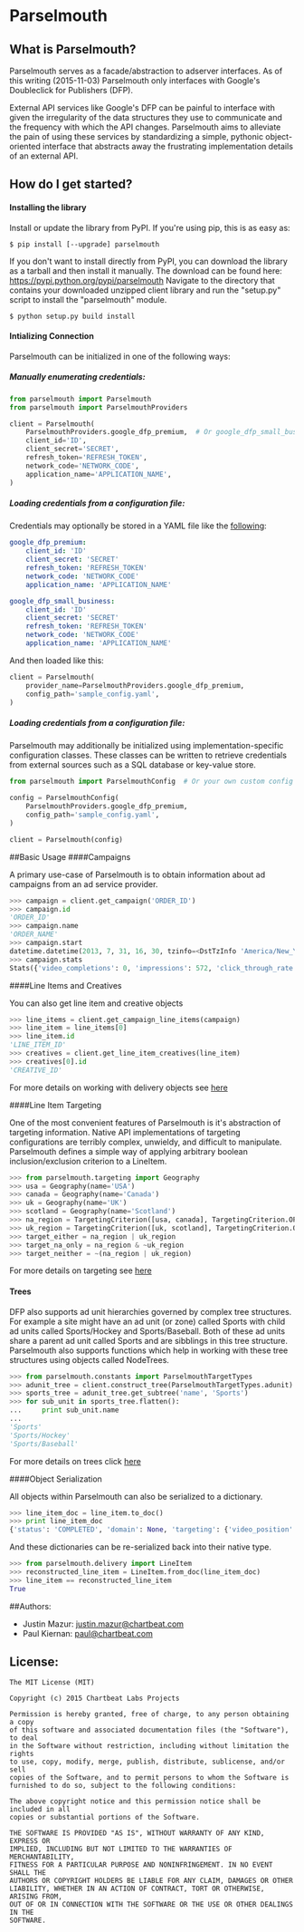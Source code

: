 # Parselmouth


## What is Parselmouth?

Parselmouth serves as a facade/abstraction to adserver interfaces.
As of this writing (2015-11-03) Parselmouth only interfaces with Google's
Doubleclick for Publishers (DFP).

External API services like Google's DFP can be painful to interface with given
the irregularity of the data structures they use to communicate and the
frequency with which the API changes. Parselmouth aims to alleviate the pain of
using these services by standardizing a simple, pythonic object-oriented
interface that abstracts away the frustrating implementation details of an
external API.


## How do I get started?
#### Installing the library
Install or update the library from PyPI. If you're using pip, this is as easy
as:

`$ pip install [--upgrade] parselmouth`

If you don't want to install directly from PyPI, you can download the library
as a tarball and then install it manually. The download can be found here:
https://pypi.python.org/pypi/parselmouth
Navigate to the directory that contains your downloaded unzipped client
library and run the "setup.py" script to install the "parselmouth"
module.

`$ python setup.py build install`

#### Intializing Connection

Parselmouth can be initialized in one of the following ways:

##### Manually enumerating credentials:
```python
from parselmouth import Parselmouth
from parselmouth import ParselmouthProviders

client = Parselmouth(
    ParselmouthProviders.google_dfp_premium,  # Or google_dfp_small_business
    client_id='ID',
    client_secret='SECRET',
    refresh_token='REFRESH_TOKEN',
    network_code='NETWORK_CODE',
    application_name='APPLICATION_NAME',
)
```

##### Loading credentials from a configuration file:

Credentials may optionally be stored in a YAML file like the
[following](sample_config.yaml):
```yaml
google_dfp_premium:
    client_id: 'ID'
    client_secret: 'SECRET'
    refresh_token: 'REFRESH_TOKEN'
    network_code: 'NETWORK_CODE'
    application_name: 'APPLICATION_NAME'

google_dfp_small_business:
    client_id: 'ID'
    client_secret: 'SECRET'
    refresh_token: 'REFRESH_TOKEN'
    network_code: 'NETWORK_CODE'
    application_name: 'APPLICATION_NAME'
```

And then loaded like this:
```python
client = Parselmouth(
    provider_name=ParselmouthProviders.google_dfp_premium,
    config_path='sample_config.yaml',
)
```

##### Loading credentials from a configuration file:

Parselmouth may additionally be initialized using implementation-specific
configuration classes. These classes can be written to retrieve credentials from
external sources such as a SQL database or key-value store.

```python
from parselmouth import ParselmouthConfig  # Or your own custom config object

config = ParselmouthConfig(
    ParselmouthProviders.google_dfp_premium,
    config_path='sample_config.yaml',
)

client = Parselmouth(config)
```

##Basic Usage
####Campaigns

A primary use-case of Parselmouth is to obtain information
about ad campaigns from an ad service provider.

```python
>>> campaign = client.get_campaign('ORDER_ID')
>>> campaign.id
'ORDER_ID'
>>> campaign.name
'ORDER_NAME'
>>> campaign.start
datetime.datetime(2013, 7, 31, 16, 30, tzinfo=<DstTzInfo 'America/New_York' LMT-1 day, 19:04:00 STD>)
>>> campaign.stats
Stats({'video_completions': 0, 'impressions': 572, 'click_through_rate': 0, 'clicks': 0, 'video_starts': 0})
```

####Line Items and Creatives

You can also get line item and creative objects
```python
>>> line_items = client.get_campaign_line_items(campaign)
>>> line_item = line_items[0]
>>> line_item.id
'LINE_ITEM_ID'
>>> creatives = client.get_line_item_creatives(line_item)
>>> creatives[0].id
'CREATIVE_ID'
```

For more details on working with delivery objects see [here](docs/delivery.md)

####Line Item Targeting

One of the most convenient features of Parselmouth is it's abstraction of
targeting information. Native API implementations of targeting configurations
are terribly complex, unwieldy, and difficult to manipulate. Parselmouth defines
a simple way of applying arbitrary boolean inclusion/exclusion criterion to a
LineItem.

```python
>>> from parselmouth.targeting import Geography
>>> usa = Geography(name='USA')
>>> canada = Geography(name='Canada')
>>> uk = Geography(name='UK')
>>> scotland = Geography(name='Scotland')
>>> na_region = TargetingCriterion([usa, canada], TargetingCriterion.OPERATOR.OR)
>>> uk_region = TargetingCriterion([uk, scotland], TargetingCriterion.OPERATOR.OR)
>>> target_either = na_region | uk_region
>>> target_na_only = na_region & ~uk_region
>>> target_neither = ~(na_region | uk_region)
```


For more details on targeting see [here](docs/targeting.md)

#### Trees

DFP also supports ad unit hierarchies governed by complex tree
structures.  For example a site might have an ad unit (or zone)
called Sports with child ad units called Sports/Hockey and
Sports/Baseball.  Both of these ad units share a parent ad unit
called Sports and are sibblings in this tree structure.
Parselmouth also supports functions which help in working with
these tree structures using objects called NodeTrees.

```python
>>> from parselmouth.constants import ParselmouthTargetTypes
>>> adunit_tree = client.construct_tree(ParselmouthTargetTypes.adunit)
>>> sports_tree = adunit_tree.get_subtree('name', 'Sports')
>>> for sub_unit in sports_tree.flatten():
...     print sub_unit.name
...
'Sports'
'Sports/Hockey'
'Sports/Baseball'
```

For more details on trees click [here](docs/trees.md)

####Object Serialization

All objects within Parselmouth can also be serialized to a dictionary.

```python
>>> line_item_doc = line_item.to_doc()
>>> print line_item_doc
{'status': 'COMPLETED', 'domain': None, 'targeting': {'video_position': None, 'day_part': None, 'custom': None, u'_metadata': {u'cls': 'TargetingData'}, 'inventory': {u'_metadata': {u'cls': 'TargetingCriterion'}, 'OR': [{'adunits': None, 'external_name': None, 'name': None, u'_metadata': {u'cls': 'Placement'}, 'parent_id': None, 'external_id': None, 'id': '1904883'}]}, 'video_content': None, 'user_domain': None, 'technology': None, 'geography': None}, 'name': 'Flight 1', 'cost_per_unit': {'budget_currency_code': 'USD', 'budget_micro_amount': 0.0, u'_metadata': {u'cls': 'Cost'}}, 'type': 'standard', 'campaign_id': '134419323', 'last_modified_by': 'Goog_DFPUI', 'value_cost_per_unit': {'budget_currency_code': 'USD', 'budget_micro_amount': 0.0, u'_metadata': {u'cls': 'Cost'}}, 'delivery': {'stats': {'video_completions': 0, u'_metadata': {u'cls': 'Stats'}, 'click_through_rate': 0, 'video_starts': 0, 'impressions': 572, 'clicks': 0}, 'pace': 5.72e-06, 'expected_delivery_percent': 100.0, u'_metadata': {u'cls': 'DeliveryMeta'}, 'delivery_rate_type': 'FRONTLOADED', 'actual_delivery_percent': 0.000572}, 'start': datetime.datetime(2013, 7, 31, 16, 30, tzinfo=<DstTzInfo 'America/New_York' LMT-1 day, 19:04:00 STD>), 'campaign_name': 'Test', 'cost_type': 'CPM', 'creative_placeholder': [{u'expectedCreativeCount': '1', u'creativeSizeType': 'PIXEL', u'size': {u'width': '300', u'isAspectRatio': False, u'height': '600'}}, {u'expectedCreativeCount': '1', u'creativeSizeType': 'PIXEL', u'size': {u'width': '728', u'isAspectRatio': False, u'height': '90'}}, {u'expectedCreativeCount': '1', u'creativeSizeType': 'PIXEL', u'size': {u'width': '300', u'isAspectRatio': False, u'height': '250'}}], u'_metadata': {u'cls': 'LineItem'}, 'last_modified': datetime.datetime(2013, 11, 20, 13, 34, 52, tzinfo=<DstTzInfo 'PST8PDT' PST-1 day, 16:00:00 STD>), 'budget': {'budget_currency_code': 'USD', 'budget_micro_amount': 0.0, u'_metadata': {u'cls': 'Cost'}}, 'primary_goal': {'unit_type': 'IMPRESSIONS', 'units': 100000000, 'goal_type': 'LIFETIME', u'_metadata': {u'cls': 'Goal'}}, 'end': datetime.datetime(2013, 9, 1, 23, 59, tzinfo=<DstTzInfo 'America/New_York' LMT-1 day, 19:04:00 STD>), 'target_platform': 'WEB', 'id': '74067003'}
```

And these dictionaries can be re-serialized back into their native type.

```python
>>> from parselmouth.delivery import LineItem
>>> reconstructed_line_item = LineItem.from_doc(line_item_doc)
>>> line_item == reconstructed_line_item
True
```

##Authors:
  * Justin Mazur: justin.mazur@chartbeat.com
  * Paul Kiernan: paul@chartbeat.com


## License: 

```
The MIT License (MIT)

Copyright (c) 2015 Chartbeat Labs Projects

Permission is hereby granted, free of charge, to any person obtaining a copy
of this software and associated documentation files (the "Software"), to deal
in the Software without restriction, including without limitation the rights
to use, copy, modify, merge, publish, distribute, sublicense, and/or sell
copies of the Software, and to permit persons to whom the Software is
furnished to do so, subject to the following conditions:

The above copyright notice and this permission notice shall be included in all
copies or substantial portions of the Software.

THE SOFTWARE IS PROVIDED "AS IS", WITHOUT WARRANTY OF ANY KIND, EXPRESS OR
IMPLIED, INCLUDING BUT NOT LIMITED TO THE WARRANTIES OF MERCHANTABILITY,
FITNESS FOR A PARTICULAR PURPOSE AND NONINFRINGEMENT. IN NO EVENT SHALL THE
AUTHORS OR COPYRIGHT HOLDERS BE LIABLE FOR ANY CLAIM, DAMAGES OR OTHER
LIABILITY, WHETHER IN AN ACTION OF CONTRACT, TORT OR OTHERWISE, ARISING FROM,
OUT OF OR IN CONNECTION WITH THE SOFTWARE OR THE USE OR OTHER DEALINGS IN THE
SOFTWARE.
```
